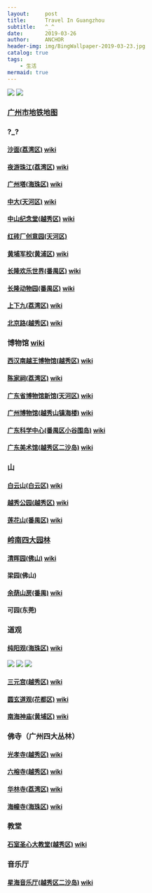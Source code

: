 ```yaml
---
layout:     post
title:      Travel In Guangzhou
subtitle:   ^_^
date:       2019-03-26
author:     ANCHOR
header-img: img/BingWallpaper-2019-03-23.jpg
catalog: true
tags:
    - 生活
mermaid: true
---
```


![](https://raw.githubusercontent.com/anchor2017/anchor2017.github.io/master/img/bg-gz-1.jpg)
[](https://raw.githubusercontent.com/anchor2017/anchor2017.github.io/master/img/bg-gz-2.jpg)
[](https://raw.githubusercontent.com/anchor2017/anchor2017.github.io/master/img/bg-gz-3.jpg)
![](http://imgbdb2.bendibao.com/gzbdb/201812/26/20181226085616_27312.gif)

### [广州市地铁地图](http://imgbdb2.bendibao.com/gzbdb/201812/26/20181226085616_27312.gif)

### ?_?

#### [沙面(荔湾区)](https://baike.baidu.com/item/%E6%B2%99%E9%9D%A2) [wiki](https://zh.wikipedia.org/wiki/%E6%B2%99%E9%9D%A2%E5%B2%9B)
#### [夜游珠江(荔湾区)](https://baike.baidu.com/item/%E7%8F%A0%E6%B1%9F%E5%A4%9C%E6%B8%B8) [wiki](https://zh.wikipedia.org/wiki/%E8%A5%BF%E5%A0%A4%E7%A0%81%E5%A4%B4#%E7%8F%A0%E6%B1%9F%E5%A4%9C%E6%B8%B8)
#### [广州塔(海珠区)](https://baike.baidu.com/item/%E5%B9%BF%E5%B7%9E%E5%A1%94) [wiki](https://zh.wikipedia.org/wiki/%E5%B9%BF%E5%B7%9E%E5%A1%94)
#### [中大(天河区)](https://baike.baidu.com/item/%E4%B8%AD%E5%B1%B1%E5%A4%A7%E5%AD%A6%E7%89%8C%E5%9D%8A/980821) [wiki](https://zh.wikipedia.org/wiki/%E4%B8%AD%E5%B1%B1%E5%A4%A7%E5%AD%A6%E7%9F%B3%E7%89%8C%E6%97%A7%E5%9D%80%E5%BB%BA%E7%AD%91)
#### [中山纪念堂(越秀区)](https://baike.baidu.com/item/%E4%B8%AD%E5%B1%B1%E7%BA%AA%E5%BF%B5%E5%A0%82/4323) [wiki](https://zh.wikipedia.org/wiki/%E5%AD%AB%E4%B8%AD%E5%B1%B1%E7%B4%80%E5%BF%B5%E9%A4%A8)
#### [红砖厂创意园(天河区)](https://baike.baidu.com/item/%E7%BA%A2%E7%A0%96%E5%8E%82)
#### [黄埔军校(黄浦区)](https://baike.baidu.com/item/%E9%BB%84%E5%9F%94%E5%86%9B%E6%A0%A1/287972) [wiki](https://zh.wikipedia.org/wiki/%E4%B8%AD%E8%8F%AF%E6%B0%91%E5%9C%8B%E9%99%B8%E8%BB%8D%E8%BB%8D%E5%AE%98%E5%AD%B8%E6%A0%A1)
#### [长隆欢乐世界(番禺区)](https://baike.baidu.com/item/%E9%95%BF%E9%9A%86%E6%AC%A2%E4%B9%90%E4%B8%96%E7%95%8C) [wiki](https://zh.wikipedia.org/wiki/%E9%95%BF%E9%9A%86%E6%AC%A2%E4%B9%90%E4%B8%96%E7%95%8C)
#### [长隆动物园(番禺区)](https://baike.baidu.com/item/%E9%95%BF%E9%9A%86%E9%87%8E%E7%94%9F%E5%8A%A8%E7%89%A9%E4%B8%96%E7%95%8C?fromtitle=%E9%95%BF%E9%9A%86%E5%8A%A8%E7%89%A9%E5%9B%AD&fromid=17582642) [wiki](https://zh.wikipedia.org/wiki/%E9%95%B7%E9%9A%86%E9%87%8E%E7%94%9F%E5%8B%95%E7%89%A9%E4%B8%96%E7%95%8C)
#### [上下九(荔湾区)](https://baike.baidu.com/item/%E4%B8%8A%E4%B8%8B%E4%B9%9D%E6%AD%A5%E8%A1%8C%E8%A1%97?fromtitle=%E4%B8%8A%E4%B8%8B%E4%B9%9D&fromid=1774171) [wiki](https://zh.wikipedia.org/wiki/%E4%B8%8A%E4%B8%8B%E4%B9%9D%E6%AD%A5%E8%A1%8C%E8%A1%97)
#### [北京路(越秀区)](https://baike.baidu.com/item/%E5%8C%97%E4%BA%AC%E8%B7%AF/5315487) [wiki](https://zh.wikipedia.org/wiki/%E5%8C%97%E4%BA%AC%E8%B7%AF_(%E8%B6%8A%E7%A7%80%E5%8C%BA))

### 博物馆 [wiki](https://zh.wikipedia.org/wiki/%E5%B9%BF%E5%B7%9E%E5%8D%9A%E7%89%A9%E9%A6%86%E5%88%97%E8%A1%A8)
[](https://cn.tripadvisor.com/Attractions-g298555-Activities-c49-Guangzhou_Guangdong.html)
#### [西汉南越王博物馆(越秀区)](https://baike.baidu.com/item/%E8%A5%BF%E6%B1%89%E5%8D%97%E8%B6%8A%E7%8E%8B%E5%8D%9A%E7%89%A9%E9%A6%86) [wiki](https://zh.wikipedia.org/wiki/%E8%A5%BF%E6%B1%89%E5%8D%97%E8%B6%8A%E7%8E%8B%E5%8D%9A%E7%89%A9%E9%A6%86)
#### [陈家祠(荔湾区)](https://baike.baidu.com/item/%E9%99%88%E5%AE%B6%E7%A5%A0) [wiki](https://zh.wikipedia.org/wiki/%E9%99%88%E5%AE%B6%E7%A5%A0)
#### [广东省博物馆新馆(天河区)](https://baike.baidu.com/item/%E5%B9%BF%E4%B8%9C%E7%9C%81%E5%8D%9A%E7%89%A9%E9%A6%86?fromtitle=%E5%B9%BF%E4%B8%9C%E7%9C%81%E5%8D%9A%E7%89%A9%E9%A6%86%E6%96%B0%E9%A6%86&fromid=5821402) [wiki](https://zh.wikipedia.org/wiki/%E5%B9%BF%E4%B8%9C%E7%9C%81%E5%8D%9A%E7%89%A9%E9%A6%86)
#### [广州博物馆(越秀山镇海楼)](https://baike.baidu.com/item/%E5%B9%BF%E5%B7%9E%E5%8D%9A%E7%89%A9%E9%A6%86) [wiki](https://zh.wikipedia.org/wiki/%E5%B9%BF%E5%B7%9E%E5%8D%9A%E7%89%A9%E9%A6%86)
#### [广东科学中心(番禺区小谷围岛)](https://baike.baidu.com/item/%E5%B9%BF%E4%B8%9C%E7%A7%91%E5%AD%A6%E4%B8%AD%E5%BF%83) [wiki](https://zh.wikipedia.org/wiki/%E5%B9%BF%E4%B8%9C%E7%A7%91%E5%AD%A6%E4%B8%AD%E5%BF%83)
#### [广东美术馆(越秀区二沙岛)](https://baike.baidu.com/item/%E5%B9%BF%E4%B8%9C%E7%BE%8E%E6%9C%AF%E9%A6%86) [wiki](https://zh.wikipedia.org/wiki/%E5%BB%A3%E6%9D%B1%E7%BE%8E%E8%A1%93%E9%A4%A8)

### 山
#### [白云山(白云区)](https://baike.baidu.com/item/%E7%99%BD%E4%BA%91%E5%B1%B1/1365) [wiki](https://zh.wikipedia.org/wiki/%E7%99%BD%E4%BA%91%E5%B1%B1_(%E5%B9%BF%E5%B7%9E))
#### [越秀公园(越秀区)](https://baike.baidu.com/item/%E8%B6%8A%E7%A7%80%E5%85%AC%E5%9B%AD/1063110) [wiki](https://zh.wikipedia.org/wiki/%E8%B6%8A%E7%A7%80%E5%B1%B1)
#### [莲花山(番禺区)](https://baike.baidu.com/item/%E8%8E%B2%E8%8A%B1%E5%B1%B1/1807) [wiki](https://zh.wikipedia.org/wiki/%E8%93%AE%E8%8A%B1%E5%B1%B1_(%E7%95%AA%E7%A6%BA))

### [岭南四大园林](https://baike.baidu.com/item/%E5%B2%AD%E5%8D%97%E5%9B%9B%E5%A4%A7%E5%9B%AD%E6%9E%97)
#### [清晖园(佛山)](https://baike.baidu.com/item/%E6%B8%85%E6%99%96%E5%9B%AD/760858) [wiki](https://zh.wikipedia.org/wiki/%E6%B8%85%E6%99%96%E5%9B%AD)
#### 梁园(佛山)
#### [余荫山房(番禺)](https://baike.baidu.com/item/%E4%BD%99%E8%8D%AB%E5%B1%B1%E6%88%BF/1797683) [wiki](https://zh.wikipedia.org/wiki/%E4%BD%99%E8%8D%AB%E5%B1%B1%E6%88%BF)
#### 可园(东莞)

### 道观
#### [纯阳观(海珠区)](https://baike.baidu.com/item/%E7%BA%AF%E9%98%B3%E8%A7%82/8730) [wiki](https://zh.wikipedia.org/wiki/%E7%BA%AF%E9%98%B3%E8%A7%82_(%E5%B9%BF%E5%B7%9E))
![](https://raw.githubusercontent.com/anchor2017/anchor2017.github.io/master/img/in-gz-cyg1.jpg)
![](https://raw.githubusercontent.com/anchor2017/anchor2017.github.io/master/img/in-gz-cyg2.jpg)
![](https://raw.githubusercontent.com/anchor2017/anchor2017.github.io/master/img/in-gz-cyg3.jpg)
[](https://raw.githubusercontent.com/anchor2017/anchor2017.github.io/master/img/in-gz-cyg4.jpg)
#### [三元宫(越秀区)](https://baike.baidu.com/item/%E4%B8%89%E5%85%83%E5%AE%AB/13032396) [wiki](https://zh.wikipedia.org/wiki/%E4%B8%89%E5%85%83%E5%AE%AB_(%E5%B9%BF%E5%B7%9E))
#### [圆玄道观(花都区)](https://baike.baidu.com/item/%E5%9C%86%E7%8E%84%E9%81%93%E8%A7%82) [wiki](https://zh.wikipedia.org/wiki/%E5%BB%A3%E6%9D%B1%E5%9C%93%E7%8E%84%E9%81%93%E8%A7%80)
#### [南海神庙(黄埔区)](https://baike.baidu.com/item/%E5%8D%97%E6%B5%B7%E7%A5%9E%E5%BA%99) [wiki](https://zh.wikipedia.org/wiki/%E5%8D%97%E6%B5%B7%E7%A5%9E%E5%BA%99)

### 佛寺（广州四大丛林）
#### [光孝寺(越秀区)](https://baike.baidu.com/item/%E5%85%89%E5%AD%9D%E5%AF%BA/62314) [wiki](https://zh.wikipedia.org/wiki/%E5%85%89%E5%AD%9D%E5%AF%BA_(%E5%B9%BF%E5%B7%9E))
#### [六榕寺(越秀区)](https://baike.baidu.com/item/%E5%85%AD%E6%A6%95%E5%AF%BA/1269803) [wiki](https://zh.wikipedia.org/wiki/%E5%85%AD%E6%A6%95%E5%AF%BA)
#### [华林寺(荔湾区)](https://baike.baidu.com/item/%E5%8D%8E%E6%9E%97%E5%AF%BA/55188) [wiki](https://zh.m.wikipedia.org/wiki/华林寺_(广州))
#### [海幢寺(海珠区)](https://baike.baidu.com/item/%E6%B5%B7%E5%B9%A2%E5%AF%BA/2965138) [wiki](https://zh.wikipedia.org/wiki/%E6%B5%B7%E5%B9%A2%E5%AF%BA)

### 教堂
#### [石室圣心大教堂(越秀区)](https://baike.baidu.com/item/%E7%9F%B3%E5%AE%A4%E5%9C%A3%E5%BF%83%E5%A4%A7%E6%95%99%E5%A0%82) [wiki](https://zh.wikipedia.org/wiki/%E7%9F%B3%E5%AE%A4%E5%9C%A3%E5%BF%83%E5%A4%A7%E6%95%99%E5%A0%82)

### 音乐厅
#### [星海音乐厅(越秀区二沙岛)](https://baike.baidu.com/item/%E6%98%9F%E6%B5%B7%E9%9F%B3%E4%B9%90%E5%8E%85) [wiki](https://zh.wikipedia.org/wiki/%E6%98%9F%E6%B5%B7%E9%9F%B3%E4%B9%90%E5%8E%85)







